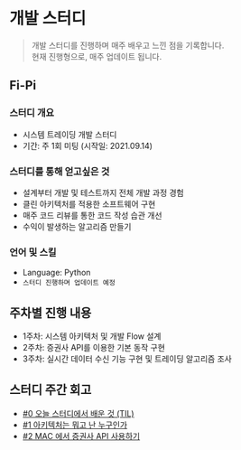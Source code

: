 # 개발 스터디

> 개발 스터디를 진행하며 매주 배우고 느낀 점을 기록합니다. <br>
> 현재 진행형으로, 매주 업데이트 됩니다.

## Fi-Pi

### 스터디 개요

- 시스템 트레이딩 개발 스터디
- 기간: 주 1회 미팅 (시작일: 2021.09.14)

### 스터디를 통해 얻고싶은 것

- 설계부터 개발 및 테스트까지 전체 개발 과정 경험
- 클린 아키텍처를 적용한 소프트웨어 구현
- 매주 코드 리뷰를 통한 코드 작성 습관 개선
- 수익이 발생하는 알고리즘 만들기

### 언어 및 스킬

- Language: Python
- `스터디 진행하며 업데이트 예정`

## 주차별 진행 내용

- 1주차: 시스템 아키텍처 및 개발 Flow 설계
- 2주차: 증권사 API를 이용한 기본 동작 구현
- 3주차: 실시간 데이터 수신 기능 구현 및 트레이딩 알고리즘 조사

## 스터디 주간 회고

* [#0 오늘 스터디에서 배운 것 (TIL)](/_Experience/System_Trading/00_meeting_til.md)
* [#1 아키텍처는 뭐고 난 누구인가](/_Experience/System_Trading/01_week1_log.md)
* [#2 MAC 에서 증권사 API 사용하기](/_Experience/System_Trading/01_week2_log.md)